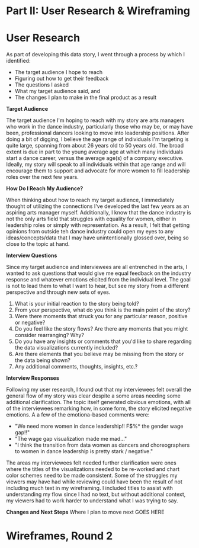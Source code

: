 # Part II: User Research & Wireframing

# User Research
As part of developing this data story, I went through a process by which I identified:
- The target audience I hope to reach
- Figuring out how to get their feedback
- The questions I asked
- What my target audience said, and
- The changes I plan to make in the final product as a result

**Target Audience**

The target audience I'm hoping to reach with my story are arts managers who work in the dance industry, particularly those who may be, or may have been, professional dancers looking to move into leadership positions. After doing a bit of digging, I believe the age range of individuals I'm targeting is quite large, spanning from about 26 years old to 50 years old. The broad extent is due in part to the young average age at which many individuals start a dance career, versus the average age(s) of a company executive. Ideally, my story will speak to all individuals within that age range and will encourage them to support and advocate for more women to fill leadership roles over the next few years.

**How Do I Reach My Audience?**

When thinking about how to reach my target audience, I immediately thought of utilizing the connections I've developed the last few years as an aspiring arts manager myself. Additionally, I know that the dance industry is not the only arts field that struggles with equality for women, either in leadership roles or simply with representation. As a result, I felt that getting opinions from outside teh dance industry could open my eyes to any ideas/concepts/data that I may have unintentionally glossed over, being so close to the topic at hand. 

**Interview Questions**

Since my target audience and interviewees are all entrenched in the arts, I wanted to ask questions that would give me equal feedback on the industry response and whatever emotions elicited from the individual level. The goal is not to lead them to what I want to hear, but see my story from a different perspective and through new sets of eyes.

1. What is your initial reaction to the story being told?
2. From your perspective, what do you think is the main point of the story?
3. Were there moments that struck you for any particular reason, positive or negative?
4. Do you feel like the story flows? Are there any moments that you might consider rearranging? Why?
5. Do you have any insights or comments that you'd like to share regarding the data visualizations currently included? 
6. Are there elements that you believe may be missing from the story or the data being shown?
7. Any additional comments, thoughts, insights, etc.?

**Interview Responses**

Following my user research, I found out that my interviewees felt overall the general flow of my story was clear despite a some areas needing some additional clarification. The topic itself generated obvious emotions, with all of the interviewees remarking how, in some form, the story elicited negative emotions. A a few of the emotiona-based comments were:

- "We need more women in dance leadership!! F$%* the gender wage gap!!"
- "The wage gap visualization made me mad..."
- "I think the transition from data women as dancers and choreographers to women in dance leadership is pretty stark / negative."

The areas my interviewees felt needed further clarification were ones where the titles of the visualizations needed to be re-worked and chart color schemes need to be made consistent. Some of the struggles my viewers may have had while reviewing could have been the result of not including much text in my wireframing. I included titles to assist with understanding my flow since I had no text, but without additional context, my viewers had to work harder to understand what I was trying to say. 

**Changes and Next Steps**
Where I plan to move next GOES HERE


# Wireframes, Round 2


